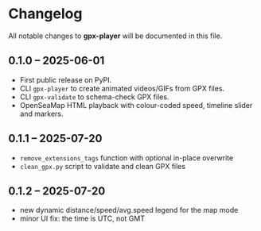 # Changelog
All notable changes to **gpx-player** will be documented in this file.

## 0.1.0 – 2025-06-01
* First public release on PyPI.
* CLI `gpx-player` to create animated videos/GIFs from GPX files.
* CLI `gpx-validate` to schema-check GPX files.
* OpenSeaMap HTML playback with colour-coded speed, timeline slider and markers.

## 0.1.1 – 2025-07-20
* `remove_extensions_tags` function with optional in-place overwrite
* `clean_gpx.py` script to validate and clean GPX files

## 0.1.2 – 2025-07-20
* new dynamic distance/speed/avg.speed legend for the map mode
* minor UI fix: the time is UTC, not GMT